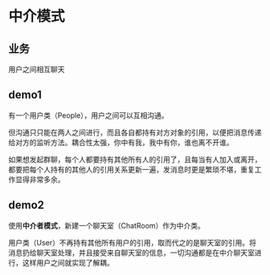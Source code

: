# 中介模式

## 业务

用户之间相互聊天

## demo1

有一个用户类（People），用户之间可以互相沟通。

但沟通只只能在两人之间进行，而且各自都持有对方对象的引用，以便把消息传递给对方的监听方法。耦合性太强，你中有我，我中有你，谁也离不开谁。

如果想发起群聊，每个人都要持有其他所有人的引用了，且每当有人加入或离开，都要把每个人持有的其他人的引用关系更新一遍，发消息时更是繁琐不堪，重复工作显得非常多余。

## demo2

使用**中介者模式**，新建一个聊天室（ChatRoom）作为中介类。

用户类（User）不再持有其他所有用户的引用，取而代之的是聊天室的引用。将消息扔给聊天室处理，并且接受来自聊天室的信息，一切沟通都是在中介聊天室进行，这样用户之间就实现了解耦。
